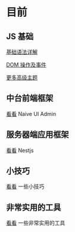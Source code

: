 <!-- @format -->

# 目前

## JS 基础

[基础语法详解](./basic/基础语法详解.md)

[DOM 操作及事件](./basic/DOM操作及事件.md)

[更多高级主题](./basic/高级主题.md)

## 中台前端框架

[看看](./naive-ui-admin/README.md) Naive UI Admin

## 服务器端应用框架

[看看](./nestjs/README.md) Nestjs

## 小技巧

[看看](./skills/README.md) 一些小技巧

## 非常实用的工具

[看看](./npms/README.md) 一些非常实用的工具
